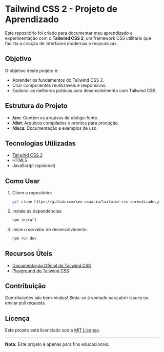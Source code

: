 # Tailwind CSS 2 - Projeto de Aprendizado

Este repositório foi criado para documentar meu aprendizado e experimentação com o **Tailwind CSS 2**, um framework CSS utilitário que facilita a criação de interfaces modernas e responsivas.

## Objetivo

O objetivo deste projeto é:
- Aprender os fundamentos do Tailwind CSS 2.
- Criar componentes reutilizáveis e responsivos.
- Explorar as melhores práticas para desenvolvimento com Tailwind CSS.

## Estrutura do Projeto

- **/src**: Contém os arquivos de código-fonte.
- **/dist**: Arquivos compilados e prontos para produção.
- **/docs**: Documentação e exemplos de uso.

## Tecnologias Utilizadas

- [Tailwind CSS 2](https://tailwindcss.com/)
- HTML5
- JavaScript (opcional)

## Como Usar

1. Clone o repositório:
    ```bash
    git clone https://github.com/seu-usuario/tailwind-css-aprendizado.git
    ```
2. Instale as dependências:
    ```bash
    npm install
    ```
3. Inicie o servidor de desenvolvimento:
    ```bash
    npm run dev
    ```

## Recursos Úteis

- [Documentação Oficial do Tailwind CSS](https://tailwindcss.com/docs)
- [Playground do Tailwind CSS](https://play.tailwindcss.com/)

## Contribuição

Contribuições são bem-vindas! Sinta-se à vontade para abrir issues ou enviar pull requests.

## Licença

Este projeto está licenciado sob a [MIT License](LICENSE).

---
**Nota:** Este projeto é apenas para fins educacionais.